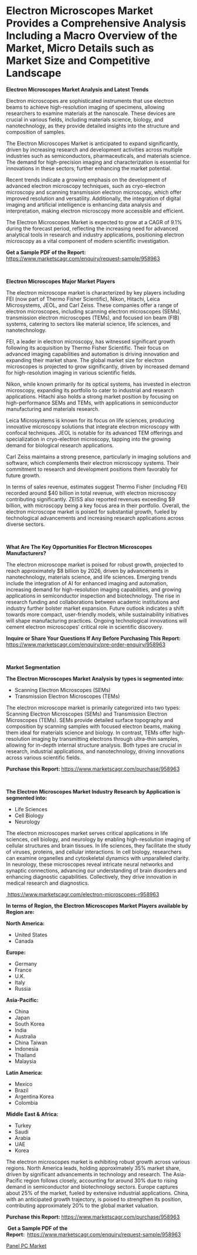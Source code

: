 <p><h1>Electron Microscopes Market Provides a Comprehensive Analysis Including a Macro Overview of the Market, Micro Details such as Market Size and Competitive Landscape</h1></p><p><strong>Electron Microscopes Market Analysis and Latest Trends</strong></p>
<p><p>Electron microscopes are sophisticated instruments that use electron beams to achieve high-resolution imaging of specimens, allowing researchers to examine materials at the nanoscale. These devices are crucial in various fields, including materials science, biology, and nanotechnology, as they provide detailed insights into the structure and composition of samples.</p><p>The Electron Microscopes Market is anticipated to expand significantly, driven by increasing research and development activities across multiple industries such as semiconductors, pharmaceuticals, and materials science. The demand for high-precision imaging and characterization is essential for innovations in these sectors, further enhancing the market potential. </p><p>Recent trends indicate a growing emphasis on the development of advanced electron microscopy techniques, such as cryo-electron microscopy and scanning transmission electron microscopy, which offer improved resolution and versatility. Additionally, the integration of digital imaging and artificial intelligence is enhancing data analysis and interpretation, making electron microscopy more accessible and efficient.</p><p>The Electron Microscopes Market is expected to grow at a CAGR of 9.1% during the forecast period, reflecting the increasing need for advanced analytical tools in research and industry applications, positioning electron microscopy as a vital component of modern scientific investigation.</p></p>
<p><strong>Get a Sample PDF of the Report:&nbsp;</strong> <a href="https://www.marketscagr.com/enquiry/request-sample/958963?utm_campaign=3135&utm_medium=2&utm_source=Github&utm_content=ia&utm_term=21032025&utm_id=electron-microscopes">https://www.marketscagr.com/enquiry/request-sample/958963</a></p>
<p>&nbsp;</p>
<p><strong>Electron Microscopes Major Market Players</strong></p>
<p><p>The electron microscope market is characterized by key players including FEI (now part of Thermo Fisher Scientific), Nikon, Hitachi, Leica Microsystems, JEOL, and Carl Zeiss. These companies offer a range of electron microscopes, including scanning electron microscopes (SEMs), transmission electron microscopes (TEMs), and focused ion beam (FIB) systems, catering to sectors like material science, life sciences, and nanotechnology.</p><p>FEI, a leader in electron microscopy, has witnessed significant growth following its acquisition by Thermo Fisher Scientific. Their focus on advanced imaging capabilities and automation is driving innovation and expanding their market share. The global market size for electron microscopes is projected to grow significantly, driven by increased demand for high-resolution imaging in various scientific fields.</p><p>Nikon, while known primarily for its optical systems, has invested in electron microscopy, expanding its portfolio to cater to industrial and research applications. Hitachi also holds a strong market position by focusing on high-performance SEMs and TEMs, with applications in semiconductor manufacturing and materials research.</p><p>Leica Microsystems is known for its focus on life sciences, producing innovative microscopy solutions that integrate electron microscopy with confocal techniques. JEOL is notable for its advanced TEM offerings and specialization in cryo-electron microscopy, tapping into the growing demand for biological research applications.</p><p>Carl Zeiss maintains a strong presence, particularly in imaging solutions and software, which complements their electron microscopy systems. Their commitment to research and development positions them favorably for future growth.</p><p>In terms of sales revenue, estimates suggest Thermo Fisher (including FEI) recorded around $40 billion in total revenue, with electron microscopy contributing significantly. ZEISS also reported revenues exceeding $9 billion, with microscopy being a key focus area in their portfolio. Overall, the electron microscope market is poised for substantial growth, fueled by technological advancements and increasing research applications across diverse sectors.</p></p>
<p>&nbsp;</p>
<p><strong>What Are The Key Opportunities For Electron Microscopes Manufacturers?</strong></p>
<p><p>The electron microscope market is poised for robust growth, projected to reach approximately $8 billion by 2026, driven by advancements in nanotechnology, materials science, and life sciences. Emerging trends include the integration of AI for enhanced imaging and automation, increasing demand for high-resolution imaging capabilities, and growing applications in semiconductor inspection and biotechnology. The rise in research funding and collaborations between academic institutions and industry further bolster market expansion. Future outlook indicates a shift towards more compact, user-friendly models, while sustainability initiatives will shape manufacturing practices. Ongoing technological innovations will cement electron microscopes’ critical role in scientific discovery.</p></p>
<p><strong>Inquire or Share Your Questions If Any Before Purchasing This Report:</strong> <a href="https://www.marketscagr.com/enquiry/pre-order-enquiry/958963?utm_campaign=3135&utm_medium=2&utm_source=Github&utm_content=ia&utm_term=21032025&utm_id=electron-microscopes">https://www.marketscagr.com/enquiry/pre-order-enquiry/958963</a></p>
<p>&nbsp;</p>
<p><strong>Market Segmentation</strong></p>
<p><strong>The Electron Microscopes Market Analysis by types is segmented into:</strong></p>
<p><ul><li>Scanning Electron Microscopes (SEMs)</li><li>Transmission Electron Microscopes (TEMs)</li></ul></p>
<p><p>The electron microscope market is primarily categorized into two types: Scanning Electron Microscopes (SEMs) and Transmission Electron Microscopes (TEMs). SEMs provide detailed surface topography and composition by scanning samples with focused electron beams, making them ideal for materials science and biology. In contrast, TEMs offer high-resolution imaging by transmitting electrons through ultra-thin samples, allowing for in-depth internal structure analysis. Both types are crucial in research, industrial applications, and nanotechnology, driving innovations across various scientific fields.</p></p>
<p><strong>Purchase this Report:&nbsp;</strong><a href="https://www.marketscagr.com/purchase/958963?utm_campaign=3135&utm_medium=2&utm_source=Github&utm_content=ia&utm_term=21032025&utm_id=electron-microscopes">https://www.marketscagr.com/purchase/958963</a></p>
<p>&nbsp;</p>
<p><strong>The Electron Microscopes Market Industry Research by Application is segmented into:</strong></p>
<p><ul><li>Life Sciences</li><li>Cell Biology</li><li>Neurology</li></ul></p>
<p><p>The electron microscopes market serves critical applications in life sciences, cell biology, and neurology by enabling high-resolution imaging of cellular structures and brain tissues. In life sciences, they facilitate the study of viruses, proteins, and cellular interactions. In cell biology, researchers can examine organelles and cytoskeletal dynamics with unparalleled clarity. In neurology, these microscopes reveal intricate neural networks and synaptic connections, advancing our understanding of brain disorders and enhancing diagnostic capabilities. Collectively, they drive innovation in medical research and diagnostics.</p></p>
<p><a href="https://www.marketscagr.com/electron-microscopes-r958963?utm_campaign=3135&utm_medium=2&utm_source=Github&utm_content=ia&utm_term=21032025&utm_id=electron-microscopes">&nbsp;https://www.marketscagr.com/electron-microscopes-r958963</a></p>
<p><strong>In terms of Region, the Electron Microscopes Market Players available by Region are:</strong></p>
<p>
    <p> <strong> North America: </strong>
        <ul>
            <li>United States</li>
            <li>Canada</li>
        </ul>
        </p> 
    <p> <strong> Europe: </strong>
        <ul>
            <li>Germany</li>
            <li>France</li>
            <li>U.K.</li>
            <li>Italy</li>
            <li>Russia</li>
        </ul>
        </p> 
    <p> <strong> Asia-Pacific: </strong>
        <ul>
            <li>China</li>
            <li>Japan</li>
            <li>South Korea</li>
            <li>India</li>
            <li>Australia</li>
            <li>China Taiwan</li>
            <li>Indonesia</li>
            <li>Thailand</li>
            <li>Malaysia</li>
        </ul>
        </p> 
    <p> <strong> Latin America: </strong>
        <ul>
            <li>Mexico</li>
            <li>Brazil</li>
            <li>Argentina Korea</li>
            <li>Colombia</li>
        </ul>
        </p> 
    <p> <strong> Middle East & Africa: </strong>
        <ul>
            <li>Turkey</li>
            <li>Saudi</li>
            <li>Arabia</li>
            <li>UAE</li>
            <li>Korea</li>
        </ul>
    </p>
    </p>
<p><p>The electron microscopes market is exhibiting robust growth across various regions. North America leads, holding approximately 35% market share, driven by significant advancements in technology and research. The Asia-Pacific region follows closely, accounting for around 30% due to rising demand in semiconductor and biotechnology sectors. Europe captures about 25% of the market, fueled by extensive industrial applications. China, with an anticipated growth trajectory, is poised to strengthen its position, contributing approximately 20% to the global market valuation.</p></p>
<p><strong>Purchase this Report: </strong><a href="https://www.marketscagr.com/purchase/958963?utm_campaign=3135&utm_medium=2&utm_source=Github&utm_content=ia&utm_term=21032025&utm_id=electron-microscopes">https://www.marketscagr.com/purchase/958963</a></p>
<p>&nbsp;<strong>Get a Sample PDF of the Report:&nbsp;&nbsp;</strong><a href="https://www.marketscagr.com/enquiry/request-sample/958963?utm_campaign=3135&utm_medium=2&utm_source=Github&utm_content=ia&utm_term=21032025&utm_id=electron-microscopes">https://www.marketscagr.com/enquiry/request-sample/958963</a></p>
<p><strong></strong></p>
<p><p><a href="https://github.com/jolinolooman/Market-Research-Report-List-1/blob/main/panel-pc-market.md?utm_campaign=3135&utm_medium=2&utm_source=Github&utm_content=ia&utm_term=21032025&utm_id=electron-microscopes">Panel PC Market</a></p></p>